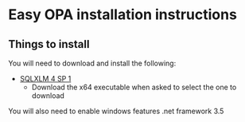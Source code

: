 # Easy OPA installation instructions

## Things to install
You will need to download and install the following:

 - [SQLXLM 4 SP 1](https://www.microsoft.com/en-us/download/details.aspx?id=30403)
   - Download the x64 executable when asked to select the one to download
 
You will also need to enable windows features .net framework 3.5

